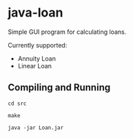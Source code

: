 # java-loan
Simple GUI program for calculating loans.

Currently supported:
  * Annuity Loan
  * Linear Loan

## Compiling and Running

`cd src`

`make`

`java -jar Loan.jar`
